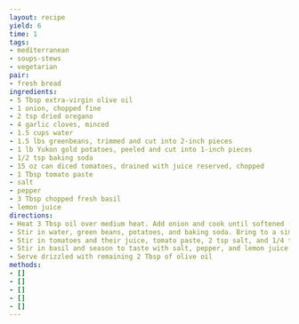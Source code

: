 ```yaml
---
layout: recipe
yield: 6
time: 1
tags:
- mediterranean
- soups-stews
- vegetarian
pair:
- fresh bread
ingredients:
- 5 Tbsp extra-virgin olive oil
- 1 onion, chopped fine
- 2 tsp dried oregano
- 4 garlic cloves, minced
- 1.5 cups water
- 1.5 lbs greenbeans, trimmed and cut into 2-inch pieces
- 1 lb Yukon gold potatoes, peeled and cut into 1-inch pieces
- 1/2 tsp baking soda
- 15 oz can diced tomatoes, drained with juice reserved, chopped
- 1 Tbsp tomato paste
- salt
- pepper
- 3 Tbsp chopped fresh basil
- lemon juice
directions:
- Heat 3 Tbsp oil over medium heat. Add onion and cook until softened (~5 min). Stir in oregano and garlic and cook until fragrant
- Stir in water, green beans, potatoes, and baking soda. Bring to a simmer and cook for 10 min, stirring occasionally
- Stir in tomatoes and their juice, tomato paste, 2 tsp salt, and 1/4 tsp pepper. Cover and simmer until sauce has thickened and green beans can be easily cut (~40 min)
- Stir in basil and season to taste with salt, pepper, and lemon juice
- Serve drizzled with remaining 2 Tbsp of olive oil
methods:
- []
- []
- []
- []
- []
---
```

